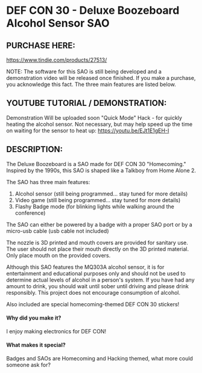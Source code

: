 # DEF CON 30 - Deluxe Boozeboard Alcohol Sensor SAO

## PURCHASE HERE:
https://www.tindie.com/products/27513/

NOTE: The software for this SAO is still being developed and a demonstration video will be released once finished.  If you make a purchase, you acknowledge this fact.  The three main features are listed below.  

## YOUTUBE TUTORIAL / DEMONSTRATION: 
Demonstration Will be uploaded soon
"Quick Mode" Hack - for quickly heating the alcohol sensor.  Not necessary, but may help speed up the time on waiting for the sensor to heat up:
https://youtu.be/EJt1E1gEH-I

## DESCRIPTION:  
The Deluxe Boozeboard is a SAO made for DEF CON 30 "Homecoming."  Inspired by the 1990s, this SAO is shaped like a Talkboy from Home Alone 2.  

The SAO has three main features:  
1) Alcohol sensor   (still being programmed... stay tuned for more details)  
2) Video game (still being programmed... stay tuned for more details)  
3) Flashy Badge mode (for blinking lights while walking around the conference)  

The SAO can either be powered by a badge with a proper SAO port or by a micro-usb cable (usb cable not included)  

The nozzle is 3D printed and mouth covers are provided for sanitary use.  The user should not place their mouth directly on the 3D printed material.  Only place mouth on the provided covers.  

Although this SAO features the MQ303A alcohol sensor, it is for entertainment and educational purposes only and should not be used to determine actual levels of alcohol in a person's system.  If you have had any amount to drink, you should wait until sober until driving and please drink responsibly.  This project does not encourage consumption of alcohol.  

Also included are special homecoming-themed DEF CON 30 stickers!  

#### Why did you make it?
I enjoy making electronics for DEF CON!

#### What makes it special?
Badges and SAOs are Homecoming and Hacking themed, what more could someone ask for?

